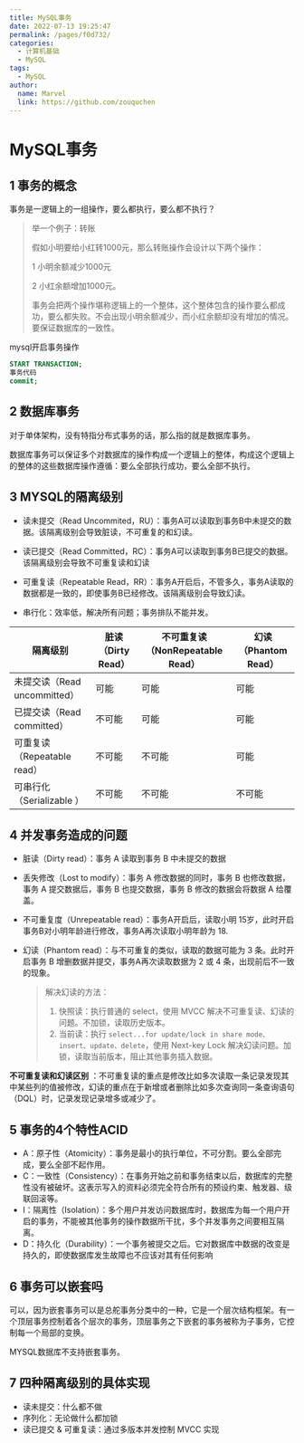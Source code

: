 ```yaml
---
title: MySQL事务
date: 2022-07-13 19:25:47
permalink: /pages/f0d732/
categories:
  - 计算机基础
  - MySQL
tags:
  - MySQL
author: 
  name: Marvel
  link: https://github.com/zouquchen
---
```

# MySQL事务

## 1 事务的概念

事务是一逻辑上的一组操作，要么都执行，要么都不执行？

> 举一个例子：转账
>
> 假如小明要给小红转1000元，那么转账操作会设计以下两个操作：
>
> 1 小明余额减少1000元
>
> 2 小红余额增加1000元。
>
> 事务会把两个操作堪称逻辑上的一个整体，这个整体包含的操作要么都成功，要么都失败。不会出现小明余额减少，而小红余额却没有增加的情况。要保证数据库的一致性。

mysql开启事务操作

```sql
START TRANSACTION;
事务代码
commit;
```

## 2 数据库事务

对于单体架构，没有特指分布式事务的话，那么指的就是数据库事务。

数据库事务可以保证多个对数据库的操作构成一个逻辑上的整体，构成这个逻辑上的整体的这些数据库操作遵循：要么全部执行成功，要么全部不执行。

## 3 MYSQL的隔离级别

- 读未提交（Read Uncommited，RU）：事务A可以读取到事务B中未提交的数据。该隔离级别会导致脏读，不可重复的和幻读。
- 读已提交（Read Committed，RC）：事务A可以读取到事务B已提交的数据。该隔离级别会导致不可重复读和幻读
- 可重复读（Repeatable Read，RR）：事务A开启后，不管多久，事务A读取的数据都是一致的，即使事务B已经修改。该隔离级别会导致幻读。

- 串行化：效率低，解决所有问题；事务排队不能并发。

| 隔离级别                     | 脏读（Dirty Read） | 不可重复读（NonRepeatable Read） | 幻读（Phantom Read） |
| ---------------------------- | ------------------ | -------------------------------- | -------------------- |
| 未提交读（Read uncommitted） | 可能               | 可能                             | 可能                 |
| 已提交读（Read committed）   | 不可能             | 可能                             | 可能                 |
| 可重复读（Repeatable read）  | 不可能             | 不可能                           | 可能                 |
| 可串行化（Serializable ）    | 不可能             | 不可能                           | 不可能               |

## 4 并发事务造成的问题

- 脏读（Dirty read）：事务 A 读取到事务 B 中未提交的数据
- 丢失修改（Lost to modify）：事务 A 修改数据的同时，事务 B 也修改数据，事务 A 提交数据后，事务 B 也提交数据，事务 B 修改的数据会将数据 A 给覆盖。
- 不可重复度（Unrepeatable read）：事务A开启后，读取小明 15岁，此时开启事务B对小明年龄进行修改，事务A再次读取小明年龄为 18.
- 幻读（Phantom read）：与不可重复的类似，读取的数据可能为 3 条。此时开启事务 B 增删数据并提交，事务A再次读取数据为 2 或 4 条，出现前后不一致的现象。

  > 解决幻读的方法：
  >
  > 1. 快照读：执行普通的 select，使用 MVCC 解决不可重复读、幻读的问题。不加锁，读取历史版本。
  > 2. 当前读：执行 `select...for update/lock in share mode、insert、update、delete`，使用 Next-key Lock 解决幻读问题。加锁，读取当前版本，阻止其他事务插入数据。

**不可重复读和幻读区别** ：不可重复读的重点是修改比如多次读取一条记录发现其中某些列的值被修改，幻读的重点在于新增或者删除比如多次查询同一条查询语句（DQL）时，记录发现记录增多或减少了。

## 5 事务的4个特性ACID

- A：原子性（Atomicity）：事务是最小的执行单位，不可分割。要么全部完成，要么全部不起作用。
- C：一致性（Consistency）：在事务开始之前和事务结束以后，数据库的完整性没有被破坏。这表示写入的资料必须完全符合所有的预设约束、触发器、级联回滚等。
- I：隔离性（Isolation）：多个用户并发访问数据库时，数据库为每一个用户开启的事务，不能被其他事务的操作数据所干扰，多个并发事务之间要相互隔离。
- D：持久化（Durability）：⼀个事务被提交之后。它对数据库中数据的改变是持久的，即使数据库发生故障也不应该对其有任何影响

## 6 事务可以嵌套吗

可以，因为嵌套事务可以是总舵事务分类中的一种，它是一个层次结构框架。有一个顶层事务控制着各个层次的事务，顶层事务之下嵌套的事务被称为子事务，它控制每一个局部的变换。

MYSQL数据库不支持嵌套事务。

## 7 四种隔离级别的具体实现

- 读未提交：什么都不做
- 序列化：无论做什么都加锁
- 读已提交 & 可重复读：通过多版本并发控制 MVCC 实现